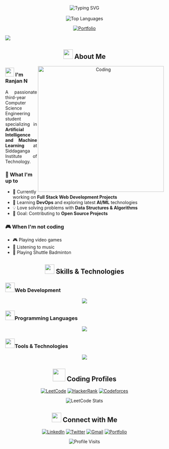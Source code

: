 <div align="center">
  <img src="https://readme-typing-svg.demolab.com?font=Fira+Code&weight=600&size=28&duration=4000&pause=1000&color=D84040&center=true&vCenter=true&width=435&lines=Hi+there%2C+I'm+Ranjan+N;CSE(AI%26ML)+Student;Full-Stack+Web+Developer" alt="Typing SVG" />
</div>

<br/>

<div align="center">
  <img src="https://github-readme-stats.vercel.app/api/top-langs/?username=ranjan-n&layout=compact&theme=tokyonight&hide_border=true&bg_color=0D1117&include_private=true&count_private=true" alt="Top Languages" />
</div>

<div align="center">

[![Portfolio](https://img.shields.io/badge/Visit_my_Portfolio-E52020?style=for-the-badge&logo=google-chrome&logoColor=white)](https://ranjann.netlify.app/)

</div>

<img src="https://user-images.githubusercontent.com/73097560/115834477-dbab4500-a447-11eb-908a-139a6edaec5c.gif">
<br/>

<h2 align="center">
  <img src="https://media2.giphy.com/media/QssGEmpkyEOhBCb7e1/giphy.gif?cid=ecf05e47a0n3gi1bfqntqmob8g9aid1oyj2wr3ds3mg700bl&rid=giphy.gif" width="30px" height="30px"> About Me
</h2>

<div align="center">
  <img align="right" alt="Coding" width="400" src="https://user-images.githubusercontent.com/74038190/229223263-cf2e4b07-2615-4f87-9c38-e37600f8381a.gif">
</div>

### <img src="https://media.giphy.com/media/hvRJCLFzcasrR4ia7z/giphy.gif" width="28"> I'm Ranjan N

<p align="justify">
A passionate third-year Computer Science Engineering student specializing in <strong>Artificial Intelligence and Machine Learning</strong> at Siddaganga Institute of Technology. 
</p>

### 🎯 What I'm up to

- 🔭 Currently working on **Full Stack Web Development Projects**
- 🌱 Learning **DevOps** and exploring latest **AI/ML** technologies
- 💡 Love solving problems with **Data Structures & Algorithms**
- 🎯 Goal: Contributing to **Open Source Projects**

### 🎮 When I'm not coding

- 🎮 Playing video games
- 🎵 Listening to music
- 🏸 Playing Shuttle Badminton

<h2 align="center">
  <img src="https://media2.giphy.com/media/QssGEmpkyEOhBCb7e1/giphy.gif?cid=ecf05e47a0n3gi1bfqntqmob8g9aid1oyj2wr3ds3mg700bl&rid=giphy.gif" width="30px" height="30px"> Skills & Technologies
</h2>

### <img src="https://media.giphy.com/media/iY8CRBdQXODJSCERIr/giphy.gif" width="30px">Web Development

<p align="center">
  <a href="#"><img src="https://skillicons.dev/icons?i=html,css,js,ts,nodejs,react,tailwind,mongodb,postgres,prisma,cloudflare" /></a>
</p>

### <img src="https://media.giphy.com/media/iY8CRBdQXODJSCERIr/giphy.gif" width="30px">Programming Languages

<p align="center">
  <a href="#"><img src="https://skillicons.dev/icons?i=java,c,cpp,r" /></a>
</p>

### <img src="https://media.giphy.com/media/iY8CRBdQXODJSCERIr/giphy.gif" width="30px">Tools & Technologies

<p align="center">
  <a href="#"><img src="https://skillicons.dev/icons?i=git,github,vscode,idea" /></a>
</p>

<h2 align="center">
  <img src="https://media.giphy.com/media/j2pOGeGYKe2xCCKwfi/giphy.gif" width="40"> Coding Profiles
</h2>

<div align="center">
  
[![LeetCode](https://img.shields.io/badge/LeetCode-FFA116?style=for-the-badge&logo=leetcode&logoColor=black)](https://leetcode.com/Ranjann2004/)
[![HackerRank](https://img.shields.io/badge/HackerRank-2EC866?style=for-the-badge&logo=hackerrank&logoColor=white)](https://www.hackerrank.com/1SI22CI064)
[![Codeforces](https://img.shields.io/badge/Codeforces-1F8ACB?style=for-the-badge&logo=codeforces&logoColor=white)](https://codeforces.com/profile/Ranjan_N)

<img src="https://leetcard.jacoblin.cool/Ranjann2004?theme=dark&font=Raleway&ext=heatmap" alt="LeetCode Stats" />
</div>

<h2 align="center">
  <img src="https://media.giphy.com/media/5WJ6SOKeNKrSzblU4R/giphy.gif" width="30"> Connect with Me
</h2>

<div align="center">
  
[![LinkedIn](https://img.shields.io/badge/LinkedIn-0077B5?style=for-the-badge&logo=linkedin&logoColor=white)](https://www.linkedin.com/in/ranjan-n/)
[![Twitter](https://img.shields.io/badge/Twitter-1DA1F2?style=for-the-badge&logo=twitter&logoColor=white)](https://twitter.com/Ranjan_N07)
[![Gmail](https://img.shields.io/badge/Gmail-D14836?style=for-the-badge&logo=gmail&logoColor=white)](mailto:ranjann2004@gmail.com)
[![Portfolio](https://img.shields.io/badge/Portfolio-FF5722?style=for-the-badge&logo=google-chrome&logoColor=white)](https://ranjann.netlify.app/)

</div>

<div align="center">
  <img src="https://komarev.com/ghpvc/?username=Ranjan-n&color=blueviolet&style=for-the-badge" alt="Profile Visits" />
</div>
